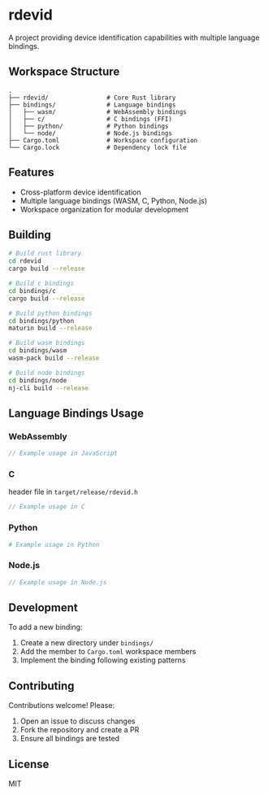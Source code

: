 # rdevid

A project providing device identification capabilities with multiple language bindings.

## Workspace Structure

```
.
├── rdevid/                # Core Rust library
├── bindings/              # Language bindings
│   ├── wasm/              # WebAssembly bindings
│   ├── c/                 # C bindings (FFI)
│   ├── python/            # Python bindings
│   └── node/              # Node.js bindings
├── Cargo.toml             # Workspace configuration
└── Cargo.lock             # Dependency lock file
```

## Features

- Cross-platform device identification
- Multiple language bindings (WASM, C, Python, Node.js)
- Workspace organization for modular development

## Building

```bash
# Build rust library
cd rdevid
cargo build --release 

# Build c bindings
cd bindings/c
cargo build --release

# Build python bindings
cd bindings/python
maturin build --release

# Build wasm bindings
cd bindings/wasm
wasm-pack build --release

# Build node bindings
cd bindings/node
nj-cli build --release

```

## Language Bindings Usage

### WebAssembly
```javascript
// Example usage in JavaScript
```

### C

header file in `target/release/rdevid.h`

```c
// Example usage in C
```

### Python
```python
# Example usage in Python
```

### Node.js
```javascript
// Example usage in Node.js
```

## Development

To add a new binding:
1. Create a new directory under `bindings/`
2. Add the member to `Cargo.toml` workspace members
3. Implement the binding following existing patterns

## Contributing

Contributions welcome! Please:
1. Open an issue to discuss changes
2. Fork the repository and create a PR
3. Ensure all bindings are tested

## License

MIT
